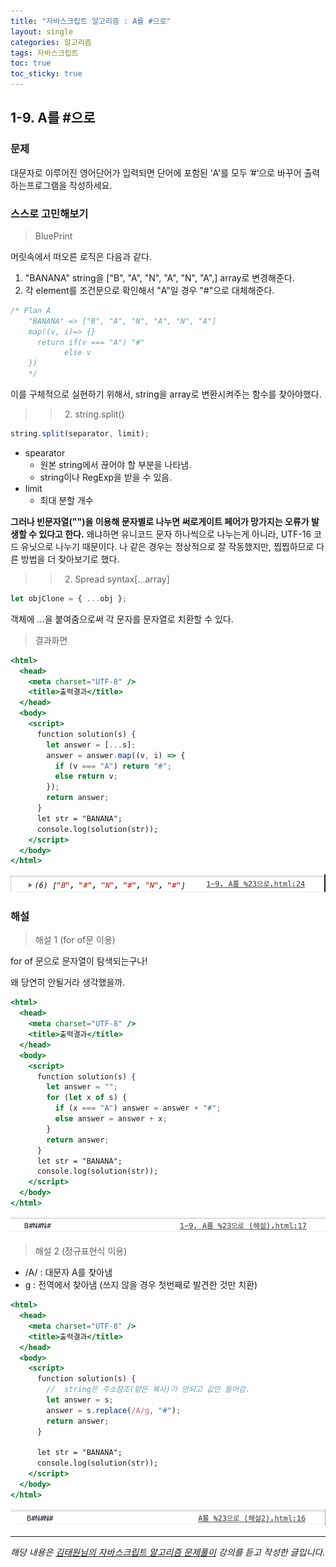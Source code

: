 ```yaml
---
title: "자바스크립트 알고리즘 : A를 #으로"
layout: single
categories: 알고리즘
tags: 자바스크립트
toc: true
toc_sticky: true
---
```


## 1-9. A를 #으로

### 문제

대문자로 이루어진 영어단어가 입력되면 단어에 포함된 ‘A'를 모두 ’#‘으로 바꾸어 출력하는프로그램을 작성하세요.

### 스스로 고민해보기

> BluePrint

머릿속에서 떠오른 로직은 다음과 같다.

1. "BANANA" string을 ["B", "A", "N", "A", "N", "A",] array로 변경해준다.
2. 각 element를 조건문으로 확인해서 "A"일 경우 "#"으로 대체해준다.

```jsx
/* Plan A
    "BANANA" => ["B", "A", "N", "A", "N", "A"]
    map((v, i)=> {}
      return if(v === "A") "#"
            else v
    })
    */
```

이를 구체적으로 실현하기 위해서, string을 array로 변환시켜주는 함수를 찾아야했다.

> > 2.  string.split()

```jsx
string.split(separator, limit);
```

- spearator
  - 원본 string에서 끊어야 할 부분을 나타냄.
  - string이나 RegExp을 받을 수 있음.
- limit
  - 최대 분할 개수

**그러나 빈문자열("")을 이용해 문자별로 나누면 써로게이트 페어가 망가지는 오류가 발생할 수 있다고 한다.**
왜냐하면 유니코드 문자 하나씩으로 나누는게 아니라, UTF-16 코드 유닛으로 나누기 때문이다.
나 같은 경우는 정상적으로 잘 작동했지만, 찝찝하므로 다른 방법을 더 찾아보기로 했다.

> > 2.  Spread syntax[...array]

```jsx
let objClone = { ...obj };
```

객체에 ...을 붙여줌으로써 각 문자를 문자열로 치환할 수 있다.

> 결과화면

```jsx
<html>
  <head>
    <meta charset="UTF-8" />
    <title>출력결과</title>
  </head>
  <body>
    <script>
      function solution(s) {
        let answer = [...s];
        answer = answer.map((v, i) => {
          if (v === "A") return "#";
          else return v;
        });
        return answer;
      }
      let str = "BANANA";
      console.log(solution(str));
    </script>
  </body>
</html>
```

![1](/assets/images/algorithm/algo9-00001.png)

### 해설

> 해설 1 (for of문 이용)

for of 문으로 문자열이 탐색되는구나!

왜 당연히 안될거라 생각했을까.

```jsx
<html>
  <head>
    <meta charset="UTF-8" />
    <title>출력결과</title>
  </head>
  <body>
    <script>
      function solution(s) {
        let answer = "";
        for (let x of s) {
          if (x === "A") answer = answer + "#";
          else answer = answer + x;
        }
        return answer;
      }
      let str = "BANANA";
      console.log(solution(str));
    </script>
  </body>
</html>
```

![2](/assets/images/algorithm/algo9-00002.png)

> 해설 2 (정규표현식 이용)

- /A/ : 대문자 A를 찾아냄
- g : 전역에서 찾아냄 (쓰지 않을 경우 첫번째로 발견한 것만 치환)

```jsx
<html>
  <head>
    <meta charset="UTF-8" />
    <title>출력결과</title>
  </head>
  <body>
    <script>
      function solution(s) {
        //  string은 주소참조(얕은 복사)가 안되고 값만 들어감.
        let answer = s;
        answer = s.replace(/A/g, "#");
        return answer;
      }

      let str = "BANANA";
      console.log(solution(str));
    </script>
  </body>
</html>
```

![3](/assets/images/algorithm/algo9-00003.png)

---

_해당 내용은 [김태원님의 자바스크립트 알고리즘 문제풀이](https://www.inflearn.com/course/%EC%9E%90%EB%B0%94%EC%8A%A4%ED%81%AC%EB%A6%BD%ED%8A%B8-%EC%95%8C%EA%B3%A0%EB%A6%AC%EC%A6%98-%EB%AC%B8%EC%A0%9C%ED%92%80%EC%9D%B4/dashboard) 강의를 듣고 작성한 글입니다._
